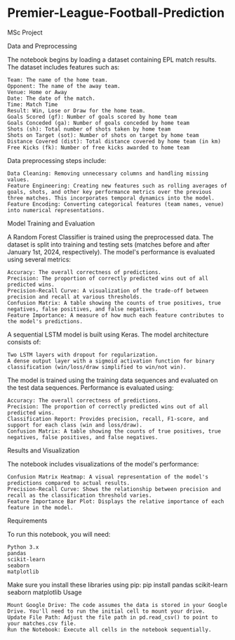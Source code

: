 # Premier-League-Football-Prediction
MSc Project

Data and Preprocessing

The notebook begins by loading a dataset containing EPL match results.  The dataset includes features such as:

    Team: The name of the home team.
    Opponent: The name of the away team.
    Venue: Home or Away
    Date: The date of the match.
    Time: Match Time
    Result: Win, Lose or Draw for the home team.
    Goals Scored (gf): Number of goals scored by home team
    Goals Conceded (ga): Number of goals conceded by home team
    Shots (sh): Total number of shots taken by home team
    Shots on Target (sot): Number of shots on target by home team
    Distance Covered (dist): Total distance covered by home team (in km)
    Free Kicks (fk): Number of free kicks awarded to home team

Data preprocessing steps include:

    Data Cleaning: Removing unnecessary columns and handling missing values.
    Feature Engineering: Creating new features such as rolling averages of goals, shots, and other key performance metrics over the previous three matches. This incorporates temporal dynamics into the model.
    Feature Encoding: Converting categorical features (team names, venue) into numerical representations.

Model Training and Evaluation

A Random Forest Classifier is trained using the preprocessed data. The dataset is split into training and testing sets (matches before and after January 1st, 2024, respectively).  The model's performance is evaluated using several metrics:

    Accuracy: The overall correctness of predictions.
    Precision: The proportion of correctly predicted wins out of all predicted wins.
    Precision-Recall Curve: A visualization of the trade-off between precision and recall at various thresholds.
    Confusion Matrix: A table showing the counts of true positives, true negatives, false positives, and false negatives.
    Feature Importance: A measure of how much each feature contributes to the model's predictions.

A sequential LSTM model is built using Keras. The model architecture consists of:

    Two LSTM layers with dropout for regularization.
    A dense output layer with a sigmoid activation function for binary classification (win/loss/draw simplified to win/not win).

The model is trained using the training data sequences and evaluated on the test data sequences.  Performance is evaluated using:

    Accuracy: The overall correctness of predictions.
    Precision: The proportion of correctly predicted wins out of all predicted wins.
    Classification Report: Provides precision, recall, F1-score, and support for each class (win and loss/draw).
    Confusion Matrix: A table showing the counts of true positives, true negatives, false positives, and false negatives.

Results and Visualization

The notebook includes visualizations of the model's performance:

    Confusion Matrix Heatmap: A visual representation of the model's predictions compared to actual results.
    Precision-Recall Curve: Shows the relationship between precision and recall as the classification threshold varies.
    Feature Importance Bar Plot: Displays the relative importance of each feature in the model.

Requirements

To run this notebook, you will need:

    Python 3.x
    pandas
    scikit-learn
    seaborn
    matplotlib

Make sure you install these libraries using pip: pip install pandas scikit-learn seaborn matplotlib
Usage

    Mount Google Drive: The code assumes the data is stored in your Google Drive. You'll need to run the initial cell to mount your drive.
    Update File Path: Adjust the file path in pd.read_csv() to point to your matches.csv file.
    Run the Notebook: Execute all cells in the notebook sequentially.

